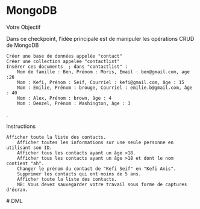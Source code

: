 # MongoDB
 Votre Objectif

Dans ce checkpoint, l'idée principale est de manipuler les opérations CRUD de MongoDB

    Créer une base de données appelée "contact"
    Créer une collection appelée "contactlist"
    Insérer ces documents  ; dans "contactlist" :
        Nom de famille : Ben, Prénom : Moris, Email : ben@gmail.com, age :26
        Nom : Kefi, Prénom : Seif, Courriel : kefi@gmail.com, âge : 15
        Nom : Emilie, Prénom : brouge, Courriel : emilie.b@gmail.com, âge : 40
        Nom : Alex, Prénom : brown, âge : 4
        Nom : Denzel, Prénom : Washington, âge : 3

.

Instructions

    Afficher toute la liste des contacts.
        Afficher toutes les informations sur une seule personne en utilisant son ID.
        Afficher tous les contacts ayant un âge >18.
        Afficher tous les contacts ayant un âge >18 et dont le nom contient "ah".
        Changer le prénom du contact de "Kefi Seif" en "Kefi Anis".
        Supprimer les contacts qui ont moins de 5 ans.
        Afficher toute la liste des contacts.
        NB: Vous devez sauvegarder votre travail sous forme de captures d'écran.
#   D M L 
 
 
